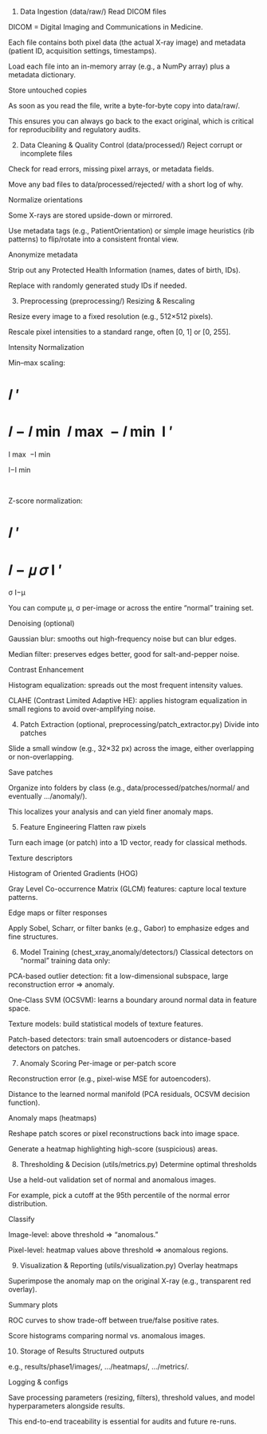 1. Data Ingestion (data/raw/)
Read DICOM files

DICOM = Digital Imaging and Communications in Medicine.

Each file contains both pixel data (the actual X-ray image) and metadata (patient ID, acquisition settings, timestamps).

Load each file into an in-memory array (e.g., a NumPy array) plus a metadata dictionary.

Store untouched copies

As soon as you read the file, write a byte-for-byte copy into data/raw/.

This ensures you can always go back to the exact original, which is critical for reproducibility and regulatory audits.

2. Data Cleaning & Quality Control (data/processed/)
Reject corrupt or incomplete files

Check for read errors, missing pixel arrays, or metadata fields.

Move any bad files to data/processed/rejected/ with a short log of why.

Normalize orientations

Some X-rays are stored upside-down or mirrored.

Use metadata tags (e.g., PatientOrientation) or simple image heuristics (rib patterns) to flip/rotate into a consistent frontal view.

Anonymize metadata

Strip out any Protected Health Information (names, dates of birth, IDs).

Replace with randomly generated study IDs if needed.

3. Preprocessing (preprocessing/)
Resizing & Rescaling

Resize every image to a fixed resolution (e.g., 512×512 pixels).

Rescale pixel intensities to a standard range, often [0, 1] or [0, 255].

Intensity Normalization

Min–max scaling:

𝐼
′
=
𝐼
−
𝐼
min
⁡
𝐼
max
⁡
−
𝐼
min
⁡
I 
′
 = 
I 
max
​
 −I 
min
​
 
I−I 
min
​
 
​
 
Z-score normalization:

𝐼
′
=
𝐼
−
𝜇
𝜎
I 
′
 = 
σ
I−μ
​
 
You can compute μ, σ per-image or across the entire “normal” training set.

Denoising (optional)

Gaussian blur: smooths out high-frequency noise but can blur edges.

Median filter: preserves edges better, good for salt-and-pepper noise.

Contrast Enhancement

Histogram equalization: spreads out the most frequent intensity values.

CLAHE (Contrast Limited Adaptive HE): applies histogram equalization in small regions to avoid over-amplifying noise.

4. Patch Extraction (optional, preprocessing/patch_extractor.py)
Divide into patches

Slide a small window (e.g., 32×32 px) across the image, either overlapping or non-overlapping.

Save patches

Organize into folders by class (e.g., data/processed/patches/normal/ and eventually …/anomaly/).

This localizes your analysis and can yield finer anomaly maps.

5. Feature Engineering
Flatten raw pixels

Turn each image (or patch) into a 1D vector, ready for classical methods.

Texture descriptors

Histogram of Oriented Gradients (HOG)

Gray Level Co-occurrence Matrix (GLCM) features: capture local texture patterns.

Edge maps or filter responses

Apply Sobel, Scharr, or filter banks (e.g., Gabor) to emphasize edges and fine structures.

6. Model Training (chest_xray_anomaly/detectors/)
Classical detectors on “normal” training data only:

PCA-based outlier detection: fit a low-dimensional subspace, large reconstruction error ⇒ anomaly.

One-Class SVM (OCSVM): learns a boundary around normal data in feature space.

Texture models: build statistical models of texture features.

Patch-based detectors: train small autoencoders or distance-based detectors on patches.

7. Anomaly Scoring
Per-image or per-patch score

Reconstruction error (e.g., pixel-wise MSE for autoencoders).

Distance to the learned normal manifold (PCA residuals, OCSVM decision function).

Anomaly maps (heatmaps)

Reshape patch scores or pixel reconstructions back into image space.

Generate a heatmap highlighting high-score (suspicious) areas.

8. Thresholding & Decision (utils/metrics.py)
Determine optimal thresholds

Use a held-out validation set of normal and anomalous images.

For example, pick a cutoff at the 95th percentile of the normal error distribution.

Classify

Image-level: above threshold ⇒ “anomalous.”

Pixel-level: heatmap values above threshold ⇒ anomalous regions.

9. Visualization & Reporting (utils/visualization.py)
Overlay heatmaps

Superimpose the anomaly map on the original X-ray (e.g., transparent red overlay).

Summary plots

ROC curves to show trade-off between true/false positive rates.

Score histograms comparing normal vs. anomalous images.

10. Storage of Results
Structured outputs

e.g., results/phase1/images/, …/heatmaps/, …/metrics/.

Logging & configs

Save processing parameters (resizing, filters), threshold values, and model hyperparameters alongside results.

This end-to-end traceability is essential for audits and future re-runs.